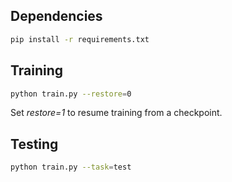 ## Dependencies
```bash
pip install -r requirements.txt
```

## Training
```bash
python train.py --restore=0
```
Set *restore=1* to resume training from a checkpoint.

## Testing
```bash
python train.py --task=test
```
